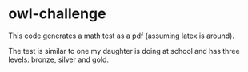 # owl-challenge

This code generates a math test as a pdf (assuming latex is around).

The test is similar to one my daughter is doing at school and has three levels: bronze, silver and gold.
